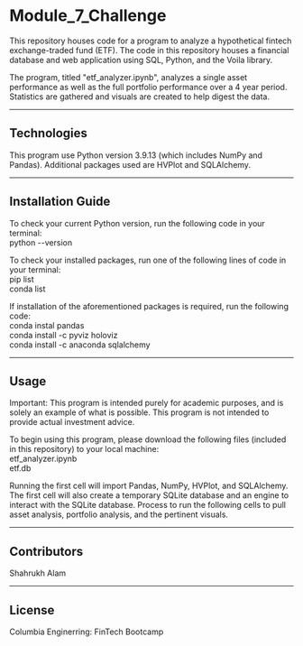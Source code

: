 # Module_7_Challenge

This repository houses code for a program to analyze a hypothetical fintech exchange-traded fund (ETF). The code in this repository houses a financial database and web application using SQL, Python, and the Voila library. 

The program, titled "etf_analyzer.ipynb", analyzes a single asset performance as well as the full portfolio performance over a 4 year period. Statistics are gathered and visuals are created to help digest the data.

---

## Technologies

This program use Python version 3.9.13 (which includes NumPy and Pandas). Additional packages used are HVPlot and SQLAlchemy.

---

## Installation Guide

To check your current Python version, run the following code in your terminal:   
python --version  

To check your installed packages, run one of the following lines of code in your terminal:  
pip list  
conda list  

If installation of the aforementioned packages is required, run the following code:  
conda instal pandas  
conda install -c pyviz holoviz  
conda install -c anaconda sqlalchemy  

---

## Usage

Important: This program is intended purely for academic purposes, and is solely an example of what is possible. This program is not intended to provide actual investment advice. 

To begin using this program, please download the following files (included in this repository) to your local machine:  
etf_analyzer.ipynb  
etf.db   

Running the first cell will import Pandas, NumPy, HVPlot, and SQLAlchemy. The first cell will also create a temporary SQLite database and an engine to interact with the SQLite database. Process to run the following cells to pull asset analysis, portfolio analysis, and the pertinent visuals.

---

## Contributors

Shahrukh Alam

---

## License

Columbia Enginerring: FinTech Bootcamp